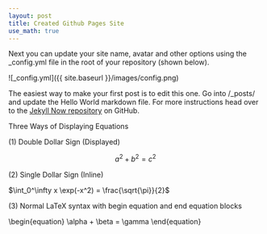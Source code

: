```yaml
---
layout: post
title: Created Github Pages Site
use_math: true
---
```


Next you can update your site name, avatar and other options using the _config.yml file in the root of your repository (shown below).

![_config.yml]({{ site.baseurl }}/images/config.png)

The easiest way to make your first post is to edit this one. Go into /_posts/ and update the Hello World markdown file. For more instructions head over to the [Jekyll Now repository](https://github.com/barryclark/jekyll-now) on GitHub.

Three Ways of Displaying Equations

(1) Double Dollar Sign (Displayed)

$$a^2 + b^2 = c^2$$

(2) Single Dollar Sign (Inline)

  $\int_0^\infty x \exp(-x^2) = \frac{\sqrt{\pi}}{2}$
  
(3) Normal LaTeX syntax with begin equation and end equation blocks

\begin{equation}
  \alpha + \beta = \gamma
\end{equation}

